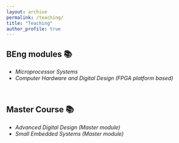 ```yaml
---
layout: archive
permalink: /teaching/
title: "Teaching"
author_profile: true
---
```

## BEng modules  📚 
- <var>Microprocessor Systems</var>
- <var>Computer Hardware and Digital Design (FPGA platform based)</var>
<br/>

## Master Course 📚 
- <var>Advanced Digital Design (Master module)</var>
- <var>Small Embedded Systems (Master module)</var>
